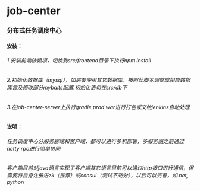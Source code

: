 # job-center
### 分布式任务调度中心

#### 安装：
###### 1.安装前端依赖项，切换到src/frontend目录下执行npm install
###### 2.初始化数据库（mysql），如需要使用其它数据库，按照此脚本调整成相应数据库言及修改部分mybaits配置.初始化语句在src/db下
###### 3.在job-center-server上执行gradle prod war进行打包或交给jenkins自动处理


#### 说明：
###### 任务调度中心分服务器端和客户端，都可以进行多机部署，多服务器之前通过netty rpc进行简单协同
###### 客户端目前对java语言实现了客户端其它语言目前可以通过http接口进行通信，但需要将自身注册进zk（推荐）或consul（测试不充分），以后可以完善，如.net, python
